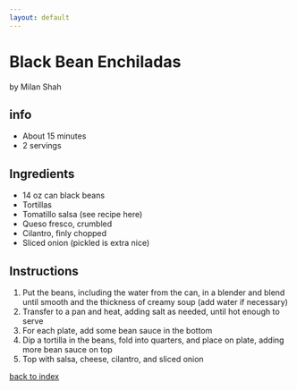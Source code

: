 ```yaml
---
layout: default
---
```


# Black Bean Enchiladas  
by Milan Shah

## info  
* About 15 minutes  
* 2 servings  


## Ingredients

* 14 oz can black beans  
* Tortillas  
* Tomatillo salsa (see recipe here)  
* Queso fresco, crumbled  
* Cilantro, finly chopped  
* Sliced onion (pickled is extra nice)  

## Instructions
1. Put the beans, including the water from the can, in a blender and blend until smooth and the thickness of creamy soup (add water if necessary)  
2. Transfer to a pan and heat, adding salt as needed, until hot enough to serve  
3. For each plate, add some bean sauce in the bottom  
4. Dip a tortilla in the beans, fold into quarters, and place on plate, adding more bean sauce on top  
5. Top with salsa, cheese, cilantro, and sliced onion  


[back to index](../)